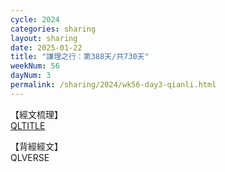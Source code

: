 ```yaml
---
cycle: 2024
categories: sharing
layout: sharing
date: 2025-01-22
title: "謙理之行：第388天/共730天"
weekNum: 56
dayNum: 3
permalink: /sharing/2024/wk56-day3-qianli.html
---
```

【經文梳理】  
[QLTITLE](QLLINK)

【背經經文】  
QLVERSE
